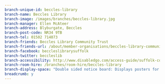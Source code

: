 ```yaml
---
branch-unique-id: beccles-library
branch-name: Beccles Library
branch-image: /images/branches/beccles-library.jpg
branch-manager: Ellen McAteer
branch-address: Blyburgate, Beccles
branch-post-code: NR34 9TB
branch-tel: 01502 714073
branch-friends: Beccles Library Community Trust
branch-friends-url: /about/member-organisations/beccles-library-community-trust-bclt
branch-facebook: beccleslibrarysuffolk
branch-twitter: beccleslib
branch-accessibility: http://www.disabledgo.com/access-guide/suffolk-county-council/beccles-library-2
branch-room-hire: /branches/room-hire/beccles-library
branch-display-space: "Double sided notice board: Displays posters for local non-commercial events, such as church fetes."
breadcrumb: y
---
```

